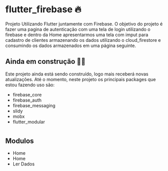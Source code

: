 # flutter_firebase 🔥

Projeto Utilizando Flutter juntamente com Firebase. O objetivo do projeto é fazer uma pagina de autenticação com uma tela de login utilizando o firebase e dentro da Home apresentarmos uma tela com imput para cadastro de clientes armazenando os dados utilizando o cloud_firestore e consumindo os dados armazenados em uma página seguinte.

## Ainda em construção 👷🚧

Este projeto ainda está sendo construído, logo mais receberá novas atualizações. Até o momento, neste projeto os principais packages que estou fazendo uso são: 
  - firebase_core
  - firebase_auth
  - firebase_messaging
  - slidy
  - mobx
  - flutter_modular

  #
  ## Modulos
  <ul>
    <li> Home</li>
    <li> Home</li>
    <li> Ler Dados</li>
  </ul>
